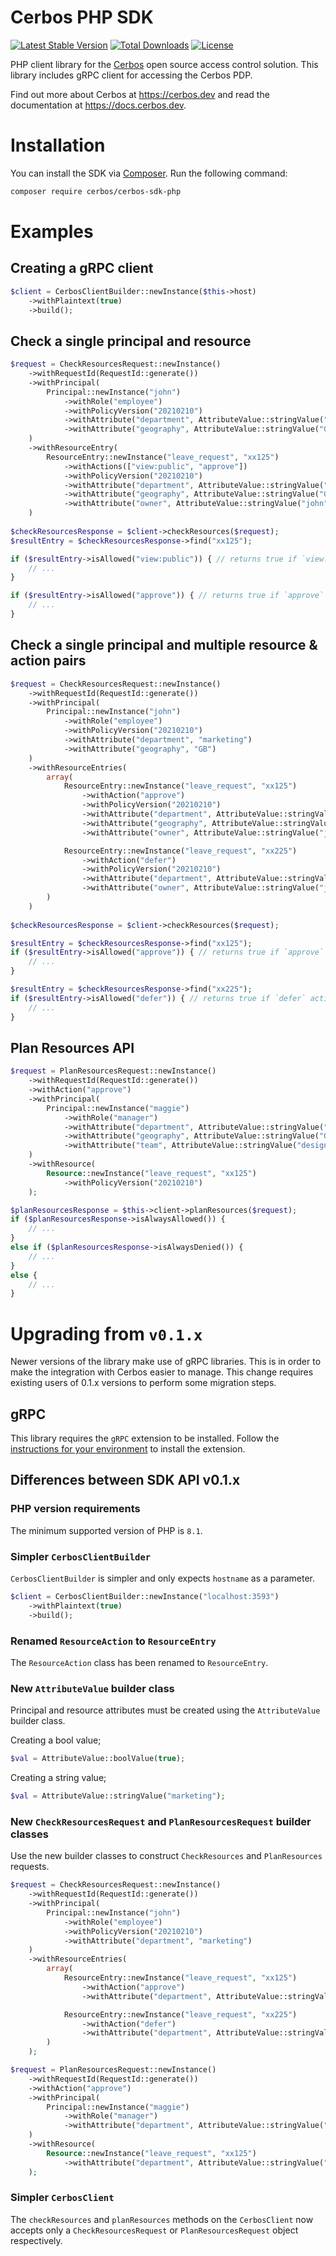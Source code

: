 # Cerbos PHP SDK

[![Latest Stable Version](http://poser.pugx.org/cerbos/cerbos-sdk-php/v)](https://packagist.org/packages/cerbos/cerbos-sdk-php)
[![Total Downloads](http://poser.pugx.org/cerbos/cerbos-sdk-php/downloads)](https://packagist.org/packages/cerbos/cerbos-sdk-php)
[![License](http://poser.pugx.org/cerbos/cerbos-sdk-php/license)](https://packagist.org/packages/cerbos/cerbos-sdk-php)

PHP client library for the [Cerbos](https://github.com/cerbos/cerbos) open source access control solution. This library
includes gRPC client for accessing the Cerbos PDP.

Find out more about Cerbos at https://cerbos.dev and read the documentation at https://docs.cerbos.dev.

# Installation

You can install the SDK via [Composer](https://getcomposer.org/). Run the following command:
```bash
composer require cerbos/cerbos-sdk-php
```

# Examples

## Creating a gRPC client

```php
$client = CerbosClientBuilder::newInstance($this->host)
    ->withPlaintext(true)
    ->build();
```

## Check a single principal and resource

```php
$request = CheckResourcesRequest::newInstance()
    ->withRequestId(RequestId::generate())
    ->withPrincipal(
        Principal::newInstance("john")
            ->withRole("employee")
            ->withPolicyVersion("20210210")
            ->withAttribute("department", AttributeValue::stringValue("marketing"))
            ->withAttribute("geography", AttributeValue::stringValue("GB"))
    )
    ->withResourceEntry(
        ResourceEntry::newInstance("leave_request", "xx125")
            ->withActions(["view:public", "approve"])
            ->withPolicyVersion("20210210")
            ->withAttribute("department", AttributeValue::stringValue("marketing"))
            ->withAttribute("geography", AttributeValue::stringValue("GB"))
            ->withAttribute("owner", AttributeValue::stringValue("john"))
    )
  
$checkResourcesResponse = $client->checkResources($request);
$resultEntry = $checkResourcesResponse->find("xx125");

if ($resultEntry->isAllowed("view:public")) { // returns true if `view:public` action is allowed
    // ...
}

if ($resultEntry->isAllowed("approve")) { // returns true if `approve` action is allowed
    // ...
}
```

## Check a single principal and multiple resource & action pairs

```php
$request = CheckResourcesRequest::newInstance()
    ->withRequestId(RequestId::generate())
    ->withPrincipal(
        Principal::newInstance("john")
            ->withRole("employee")
            ->withPolicyVersion("20210210")
            ->withAttribute("department", "marketing")
            ->withAttribute("geography", "GB")
    )
    ->withResourceEntries(
        array(
            ResourceEntry::newInstance("leave_request", "xx125")
                ->withAction("approve")
                ->withPolicyVersion("20210210")
                ->withAttribute("department", AttributeValue::stringValue("marketing"))
                ->withAttribute("geography", AttributeValue::stringValue("GB"))
                ->withAttribute("owner", AttributeValue::stringValue("john")),

            ResourceEntry::newInstance("leave_request", "xx225")
                ->withAction("defer")
                ->withPolicyVersion("20210210")
                ->withAttribute("department", AttributeValue::stringValue("marketing"))
                ->withAttribute("owner", AttributeValue::stringValue("john"))
        )
    )
                    
$checkResourcesResponse = $client->checkResources($request);

$resultEntry = $checkResourcesResponse->find("xx125");
if ($resultEntry->isAllowed("approve")) { // returns true if `approve` action is allowed
    // ...
}

$resultEntry = $checkResourcesResponse->find("xx225");
if ($resultEntry->isAllowed("defer")) { // returns true if `defer` action is allowed
    // ...
}
```

## Plan Resources API

```php
$request = PlanResourcesRequest::newInstance()
    ->withRequestId(RequestId::generate())
    ->withAction("approve")
    ->withPrincipal(
        Principal::newInstance("maggie")
            ->withRole("manager")
            ->withAttribute("department", AttributeValue::stringValue("marketing"))
            ->withAttribute("geography", AttributeValue::stringValue("GB"))
            ->withAttribute("team", AttributeValue::stringValue("design"))
    )
    ->withResource(
        Resource::newInstance("leave_request", "xx125")
            ->withPolicyVersion("20210210")
    );                

$planResourcesResponse = $this->client->planResources($request);
if ($planResourcesResponse->isAlwaysAllowed()) {
    // ...
}
else if ($planResourcesResponse->isAlwaysDenied()) {
    // ...
}
else {
    // ...
}
```

# Upgrading from `v0.1.x`

Newer versions of the library make use of gRPC libraries. This is in order to make the integration with Cerbos easier to manage. This change requires existing users of 0.1.x versions to perform some migration steps.

## gRPC


This library requires the `gRPC` extension to be installed. Follow the [instructions for your environment](https://cloud.google.com/php/grpc#installing_the_grpc_extension) to install the extension.

## Differences between SDK API v0.1.x

### PHP version requirements

The minimum supported version of PHP is `8.1`.

### Simpler `CerbosClientBuilder`

`CerbosClientBuilder` is simpler and only expects `hostname` as a parameter.
```php
$client = CerbosClientBuilder::newInstance("localhost:3593")
    ->withPlaintext(true)
    ->build();
```

### Renamed `ResourceAction` to `ResourceEntry`

The `ResourceAction` class has been renamed to `ResourceEntry`.

### New `AttributeValue` builder class

Principal and resource attributes must be created using the `AttributeValue` builder class.

Creating a bool value;
```php
$val = AttributeValue::boolValue(true);
```

Creating a string value;
```php
$val = AttributeValue::stringValue("marketing");
```

### New `CheckResourcesRequest` and `PlanResourcesRequest` builder classes

Use the new builder classes to construct `CheckResources` and `PlanResources` requests.
```php
$request = CheckResourcesRequest::newInstance()
    ->withRequestId(RequestId::generate())
    ->withPrincipal(
        Principal::newInstance("john")
            ->withRole("employee")
            ->withPolicyVersion("20210210")
            ->withAttribute("department", "marketing")
    )
    ->withResourceEntries(
        array(
            ResourceEntry::newInstance("leave_request", "xx125")
                ->withAction("approve")
                ->withAttribute("department", AttributeValue::stringValue("marketing")),

            ResourceEntry::newInstance("leave_request", "xx225")
                ->withAction("defer")
                ->withAttribute("department", AttributeValue::stringValue("marketing"))
        )
    );
```

```php
$request = PlanResourcesRequest::newInstance()
    ->withRequestId(RequestId::generate())
    ->withAction("approve")
    ->withPrincipal(
        Principal::newInstance("maggie")
            ->withRole("manager")
            ->withAttribute("department", AttributeValue::stringValue("marketing"))
    )
    ->withResource(
        Resource::newInstance("leave_request", "xx125")
            ->withAttribute("department", AttributeValue::stringValue("marketing"))
    );
```

### Simpler `CerbosClient`

The `checkResources` and `planResources` methods on the `CerbosClient` now accepts only a `CheckResourcesRequest` or 
`PlanResourcesRequest` object respectively.
